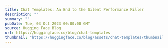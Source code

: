 ```yaml
---
title: Chat Templates: An End to the Silent Performance Killer
description: ""
summary: ""
pubDate: Tue, 03 Oct 2023 00:00:00 GMT
source: Hugging Face Blog
url: https://huggingface.co/blog/chat-templates
thumbnail: "https://huggingface.co/blog/assets/chat-templates/thumbnail.png"
---
```


